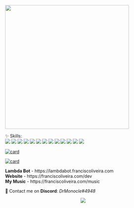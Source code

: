 <img src="https://i.imgur.com/ySV1Q13.png" height="400px" align="center">

<p align="left">
  ✨ Skills: <br>
<img src="https://img.shields.io/badge/Python-3776AB?style=for-the-badge&logo=python&logoColor=white">
<img src="https://img.shields.io/badge/HTML5-E34F26?style=for-the-badge&logo=html5&logoColor=white">
<img src="https://img.shields.io/badge/CSS3-1572B6?style=for-the-badge&logo=css3&logoColor=white">
<img src="https://img.shields.io/badge/JavaScript-F7DF1E?style=for-the-badge&logo=javascript&logoColor=black">
<img src="https://img.shields.io/badge/MySQL-00000F?style=for-the-badge&logo=mysql&logoColor=white">
<img src="https://img.shields.io/badge/Heroku-430098?style=for-the-badge&logo=heroku&logoColor=white">
<img src="https://img.shields.io/badge/Netlify-00C7B7?style=for-the-badge&logo=netlify&logoColor=white">
<img src="https://img.shields.io/badge/Microsoft_Excel-217346?style=for-the-badge&logo=microsoft-excel&logoColor=white">
<img src="https://img.shields.io/badge/Microsoft_PowerPoint-B7472A?style=for-the-badge&logo=microsoft-powerpoint&logoColor=white">
<img src="https://img.shields.io/badge/Microsoft_Access-A4373A?style=for-the-badge&logo=microsoft-access&logoColor=white">
<img src="https://img.shields.io/badge/Microsoft_Office-D83B01?style=for-the-badge&logo=microsoft-office&logoColor=white">
<img src="https://img.shields.io/badge/Microsoft_Word-2B579A?style=for-the-badge&logo=microsoft-word&logoColor=white">
<img src="https://img.shields.io/badge/Microsoft-666666?style=for-the-badge&logo=microsoft&logoColor=white">
 
</p>

[![card](https://github-readme-stats.vercel.app/api?username=dr-monocle&theme=dark)](https://github.com/dr-monocle/)

[![card](https://github-readme-stats.vercel.app/api/top-langs/?username=dr-monocle&layout=compact&theme=dark)](https://github.com/dr-monocle/)

<p align="left">
<b>Lambda Bot</b> - https://lambdabot.franciscoliveira.com
<br><b>Website</b> - https://franciscoliveira.com/dev
<br><b>My Music</b> - https://franciscoliveira.com/music
</p>

<p align="left">
  📩 Contact me on <b>Discord</b>: <i>DrMonocle#4948</i>
</p>

<p align="center">
  <a href="mailto:francisco@franciscoliveira.com" alt="Gmail">
  <img src="https://img.shields.io/badge/-Gmail-FF0000?style=flat-square&labelColor=FF0000&logo=gmail&logoColor=white" /></a>
</p>  
